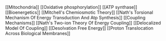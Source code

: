 [[Mitochondria]]
[[Oxidative phosphorylation]]
[[ATP synthase]]
[[Bioenergetics]]
[[Mitchell's Chemiosmotic Theory]]
[[Nath's Torsional Mechanism Of Energy Transduction And Atp Synthesis]]
[[Coupling Mechanisms]]
[[Nath's Two-ion Theory Of Energy Coupling]]
[[Delocalized Model Of Coupling]]
[[Desolvation Free Energy]]
[[Proton Translocation Across Biological Membranes]]
